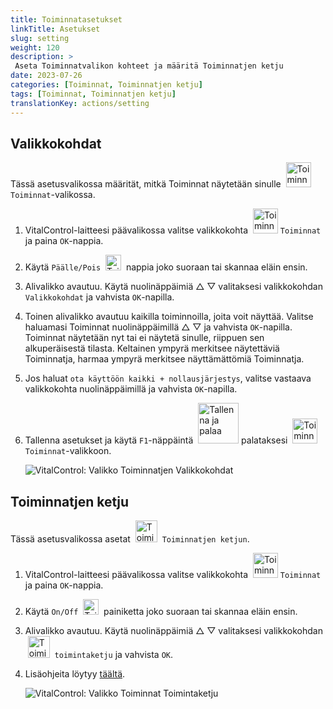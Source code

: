 ```yaml
---
title: Toiminnatasetukset
linkTitle: Asetukset
slug: setting
weight: 120
description: >
 Aseta Toiminnatvalikon kohteet ja määritä Toiminnatjen ketju
date: 2023-07-26
categories: [Toiminnat, Toiminnatjen ketju]
tags: [Toiminnat, Toiminnatjen ketju]
translationKey: actions/setting
---
```

## Valikkokohdat

Tässä asetusvalikossa määrität, mitkä Toiminnat näytetään sinulle &nbsp;<img src="/icons/actions.svg" width="40" align="bottom" alt="Toiminnat" /> `Toiminnat`-valikossa.

1. VitalControl-laitteesi päävalikossa valitse valikkokohta &nbsp;<img src="/icons/actions.svg" width="40" align="bottom" alt="Toiminnat" /> `Toiminnat` ja paina `OK`-nappia.

2. Käytä `Päälle/Pois` &nbsp;<img src="/icons/gear.svg" width="25" align="bottom" alt="Toiminnatjen ketju" />&nbsp; nappia joko suoraan tai skannaa eläin ensin.

3. Alivalikko avautuu. Käytä nuolinäppäimiä △ ▽ valitaksesi valikkokohdan `Valikkokohdat` ja vahvista `OK`-napilla.

4. Toinen alivalikko avautuu kaikilla toiminnoilla, joita voit näyttää. Valitse haluamasi Toiminnat nuolinäppäimillä △ ▽ ja vahvista `OK`-napilla. Toiminnat näytetään nyt tai ei näytetä sinulle, riippuen sen alkuperäisestä tilasta. Keltainen ympyrä merkitsee näytettäviä Toiminnatja, harmaa ympyrä merkitsee näyttämättömiä Toiminnatja.

5. Jos haluat `ota käyttöön kaikki + nollausjärjestys`, valitse vastaava valikkokohta nuolinäppäimillä ja vahvista `OK`-napilla.

6. Tallenna asetukset ja käytä `F1`-näppäintä &nbsp;<img src="/icons/footer/save_exit.svg" width="65" align="bottom" alt="Tallenna ja palaa" /> palataksesi &nbsp;<img src="/icons/actions.svg" width="40" align="bottom" alt="Toiminnat" /> `Toiminnat`-valikkoon.

    ![VitalControl: Valikko Toiminnatjen Valikkokohdat](../images/menu.png "Valikkokohdat")

## Toiminnatjen ketju

Tässä asetusvalikossa asetat &nbsp;<img src="/icons/actions/action-chain.svg" width="35" align="bottom" alt="Toiminnatjen ketju" />&nbsp; `Toiminnatjen ketjun`.

1. VitalControl-laitteesi päävalikossa valitse valikkokohta &nbsp;<img src="/icons/actions.svg" width="40" align="bottom" alt="Toiminnat" /> `Toiminnat` ja paina `OK`-nappia.

2. Käytä `On/Off` &nbsp;<img src="/icons/gear.svg" width="25" align="bottom" alt="Toimintaketju" />&nbsp; painiketta joko suoraan tai skannaa eläin ensin.

3. Alivalikko avautuu. Käytä nuolinäppäimiä △ ▽ valitaksesi valikkokohdan &nbsp;<img src="/icons/actions/action-chain.svg" width="35" align="bottom" alt="Toimintaketju" />&nbsp; `toimintaketju` ja vahvista `OK`.

4. Lisäohjeita löytyy [täältä](/fi/docs/chain-of-actions/#toimintaketju).

    ![VitalControl: Valikko Toiminnat Toimintaketju](../images/chainofactions.png "Toimintaketju")
